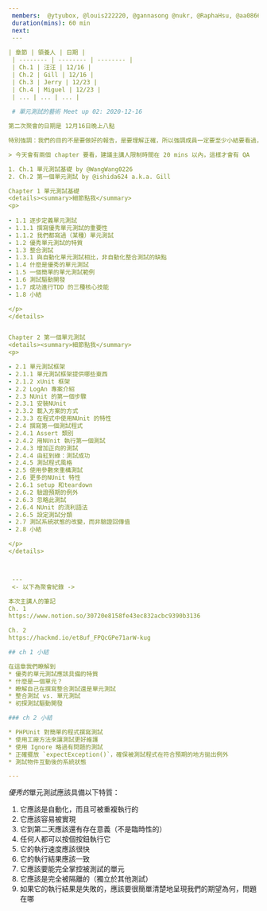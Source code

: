```yaml
---
 members:  @ytyubox, @louis222220, @gannasong @nukr, @RaphaHsu, @aa08666, @WangWang0226, @sonorous-lester, @ishida624
 duration(mins): 60 min
 next: 
 ---
 
| 章節 | 領養人 | 日期 |
 | -------- | -------- | -------- |
 | Ch.1 | 汪汪 | 12/16 |
 | Ch.2 | Gill | 12/16 |
 | Ch.3 | Jerry | 12/23 |
 | Ch.4 | Miguel | 12/23 |
 | ... | ... | ... |
 
 # 單元測試的藝術 Meet up 02: 2020-12-16

第二次聚會的日期是 12月16日晚上八點

特別強調：我們的目的不是要做好的報告，是要理解正確，所以強調成員一定要至少小結要看過，認真提問，把不會的搞懂。

> 今天會有兩個 chapter 要看，建議主講人限制時間在 20 mins 以內，這樣才會有 QA

1. Ch.1 單元測試基礎 by @WangWang0226
2. Ch.2 第一個單元測試 by @ishida624 a.k.a. Gill

Chapter 1 單元測試基礎
<details><summary>細節點我</summary>
<p>
 
- 1.1 逐步定義單元測試
- 1.1.1 撰寫優秀單元測試的重要性
- 1.1.2 我們都寫過（某種）單元測試
- 1.2 優秀單元測試的特質
- 1.3 整合測試
- 1.3.1 與自動化單元測試相比，非自動化整合測試的缺點
- 1.4 什麼是優秀的單元測試
- 1.5 一個簡單的單元測試範例
- 1.6 測試驅動開發
- 1.7 成功進行TDD 的三種核心技能
- 1.8 小結

</p>
</details>


Chapter 2 第一個單元測試
<details><summary>細節點我</summary>
<p>

- 2.1 單元測試框架
- 2.1.1 單元測試框架提供哪些東西
- 2.1.2 xUnit 框架
- 2.2 LogAn 專案介紹
- 2.3 NUnit 的第一個步驟
- 2.3.1 安裝NUnit
- 2.3.2 載入方案的方式
- 2.3.3 在程式中使用NUnit 的特性
- 2.4 撰寫第一個測試程式
- 2.4.1 Assert 類別
- 2.4.2 用NUnit 執行第一個測試
- 2.4.3 增加正向的測試
- 2.4.4 由紅到綠：測試成功
- 2.4.5 測試程式風格
- 2.5 使用參數來重構測試
- 2.6 更多的NUnit 特性
- 2.6.1 setup 和teardown
- 2.6.2 驗證預期的例外
- 2.6.3 忽略此測試
- 2.6.4 NUnit 的流利語法
- 2.6.5 設定測試分類
- 2.7 測試系統狀態的改變，而非驗證回傳值
- 2.8 小結

</p>
</details>



 ---
 <- 以下為聚會紀錄 ->

本次主講人的筆記
Ch. 1
https://www.notion.so/30720e8158fe43ec832acbc9390b3136

Ch. 2
https://hackmd.io/et8uf_FPQcGPe71arW-kug

## ch 1 小結

在這章我們瞭解到
* 優秀的單元測試應該具備的特質
* 什麼是一個單元？
* 瞭解自己在撰寫整合測試還是單元測試
* 整合測試 vs. 單元測試
* 初探測試驅動開發

### ch 2 小結

* PHPUnit 對簡單的程式撰寫測試
* 使用工廠方法來讓測試更好維護
* 使用 Ignore 略過有問題的測試
* 正確擺放 `expectException()`，確保被測試程式在符合預期的地方拋出例外
* 測試物件互動後的系統狀態

---
```


*優秀的*單元測試應該具備以下特質：

1. 它應該是自動化，而且可被重複執行的
1. 它應該容易被實現
1. 它到第二天應該還有存在意義（不是臨時性的）
1. 任何人都可以按個按鈕執行它
1. 它的執行速度應該很快
1. 它的執行結果應該一致
1. 它應該要能完全掌控被測試的單元
1. 它應該是完全被隔離的（獨立於其他測試）
1. 如果它的執行結果是失敗的，應該要很簡單清楚地呈現我們的期望為何，問題在哪
